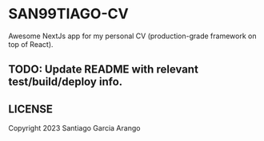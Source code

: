 # SAN99TIAGO-CV

Awesome NextJs app for my personal CV (production-grade framework on top of React).

## TODO: Update README with relevant test/build/deploy info.

## LICENSE

Copyright 2023 Santiago Garcia Arango
